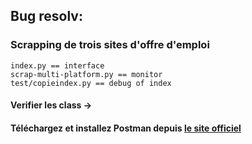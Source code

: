 ## Bug resolv:

### Scrapping de trois sites d'offre d'emploi

    index.py == interface
    scrap-multi-platform.py == monitor
    test/copieindex.py == debug of index

#### Verifier les class ->

#### Téléchargez et installez Postman depuis [le site officiel](https://www.postman.com/downloads/)

 